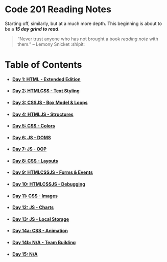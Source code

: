 # Code 201 Reading Notes

Starting off, similarly, but at a much more depth. This beginning is about to be a ***15 day grind to read***.

> “Never trust anyone who has not brought a ~~book~~ *reading note* with them.” – Lemony Snicket :shipit:

# **Table of Contents**
* #### [Day 1: HTML - Extended Edition](https://abukhalil95.github.io/reading-notes/class-01)
* #### [Day 2: HTMLCSS - Text Styling](https://abukhalil95.github.io/reading-notes/class-02)
* #### [Day 3: CSSJS - Box Model & Loops](https://abukhalil95.github.io/reading-notes/class-03)
* #### [Day 4: HTMLJS - Structures](https://abukhalil95.github.io/reading-notes/class-04)
* #### [Day 5: CSS - Colors](https://abukhalil95.github.io/reading-notes/class-05)
* #### [Day 6: JS - DOMS](https://abukhalil95.github.io/reading-notes/class-06)
* #### [Day 7: JS - OOP](https://abukhalil95.github.io/reading-notes/class-07)
* #### [Day 8: CSS - Layouts](https://abukhalil95.github.io/reading-notes/class-08)
* #### [Day 9: HTMLCSSJS - Forms & Events](https://abukhalil95.github.io/reading-notes/class-09)
* #### [Day 10: HTMLCSSJS - Debugging](https://abukhalil95.github.io/reading-notes/class-10)
* #### [Day 11: CSS - Images](https://abukhalil95.github.io/reading-notes/class-11)
* #### [Day 12: JS - Charts](https://abukhalil95.github.io/reading-notes/class-12)
* #### [Day 13: JS - Local Storage](https://abukhalil95.github.io/reading-notes/class-13)
* #### [Day 14a: CSS - Animation](https://abukhalil95.github.io/reading-notes/class-14a)
* #### [Day 14b: N/A - Team Building](https://abukhalil95.github.io/reading-notes/class-14b)
* #### [Day 15: N/A](https://abukhalil95.github.io/reading-notes/class-15)
